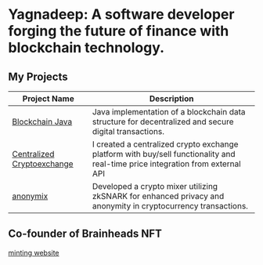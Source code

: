 # Yagnadeep: A software developer forging the future of finance with blockchain technology.

## My Projects
| Project Name | Description |
| ------------ | ----------- |
| [Blockchain Java](https://github.com/yagnadeepxo/bitcoin-java) |  Java implementation of a blockchain data structure for decentralized and secure digital transactions. |
| [Centralized Cryptoexchange](https://github.com/yagnadeepxo/crypto_exchange) | I created a centralized crypto exchange platform with buy/sell functionality and real-time price integration from external API |
| [anonymix](anonymix.vercel.app) | Developed a crypto mixer utilizing zkSNARK for enhanced privacy and anonymity in cryptocurrency transactions. | 

## Co-founder of Brainheads NFT 
[minting website](brainheads.netlify.app)







